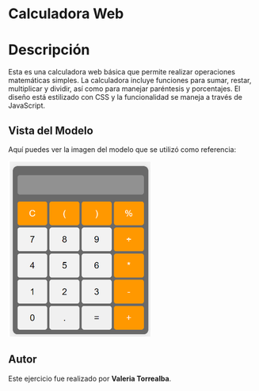 # Calculadora Web

# Descripción

Esta es una calculadora web básica que permite realizar operaciones matemáticas simples. 
La calculadora incluye funciones para sumar, restar, multiplicar y dividir, así como para manejar paréntesis y porcentajes. 
El diseño está estilizado con CSS y la funcionalidad se maneja a través de JavaScript.

## Vista del Modelo

Aquí puedes ver la imagen del modelo que se utilizó como referencia:

![Modelo](assets/screenshot/modelo.png)

## Autor

Este ejercicio fue realizado por **Valeria Torrealba**.

